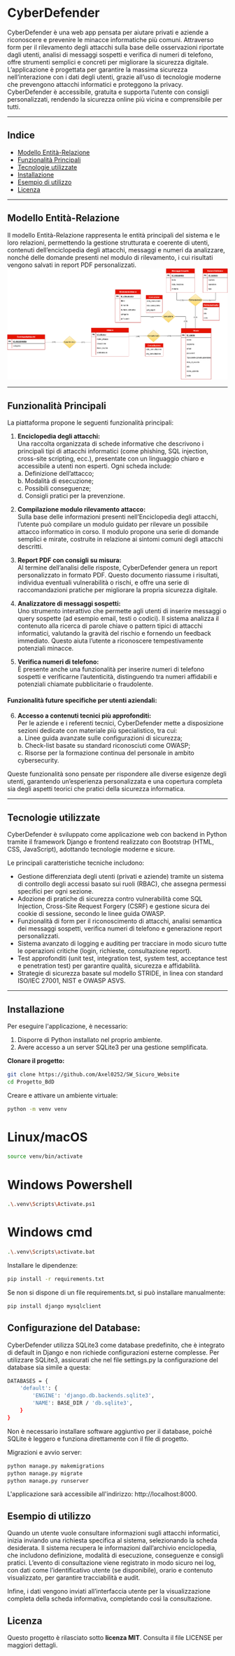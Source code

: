 # CyberDefender

CyberDefender è una web app pensata per aiutare privati e aziende a riconoscere e prevenire le minacce informatiche più comuni. Attraverso form per il rilevamento degli attacchi sulla base delle osservazioni riportate dagli utenti, analisi di messaggi sospetti e verifica di numeri di telefono, offre strumenti semplici e concreti per migliorare la sicurezza digitale. L’applicazione è progettata per garantire la massima sicurezza nell’interazione con i dati degli utenti, grazie all’uso di tecnologie moderne che prevengono attacchi informatici e proteggono la privacy. CyberDefender è accessibile, gratuita e supporta l’utente con consigli personalizzati, rendendo la sicurezza online più vicina e comprensibile per tutti.

---

## Indice

- [Modello Entità-Relazione](#modello-entità-relazione)
- [Funzionalità Principali](#funzionalità-principali)
- [Tecnologie utilizzate](#tecnologie-utilizzate)
- [Installazione](#installazione)
- [Esempio di utilizzo](#esempio-di-utilizzo)
- [Licenza](#licenza)

---


## Modello Entità-Relazione

Il modello Entità-Relazione rappresenta le entità principali del sistema e le loro relazioni, permettendo la gestione strutturata e coerente di utenti, contenuti dell’enciclopedia degli attacchi, messaggi e numeri da analizzare, nonché delle domande presenti nel modulo di rilevamento, i cui risultati vengono salvati in report PDF personalizzati.
![pss_diagramma_er_ottimizzato.drawio5.png](pss_diagramma_er_ottimizzato.drawio5.png)

--- 

## Funzionalità Principali

La piattaforma propone le seguenti funzionalità principali:

1. **Enciclopedia degli attacchi:**  
   Una raccolta organizzata di schede informative che descrivono i principali tipi di attacchi informatici (come phishing, SQL injection, cross-site scripting, ecc.), presentate con un linguaggio chiaro e accessibile a utenti non esperti. Ogni scheda include:  
   a. Definizione dell’attacco;  
   b. Modalità di esecuzione;  
   c. Possibili conseguenze;  
   d. Consigli pratici per la prevenzione.

2. **Compilazione modulo rilevamento attacco:**  
   Sulla base delle informazioni presenti nell’Enciclopedia degli attacchi, l’utente può compilare un modulo guidato per rilevare un possibile attacco informatico in corso. Il modulo propone una serie di domande semplici e mirate, costruite in relazione ai sintomi comuni degli attacchi descritti.

3. **Report PDF con consigli su misura:**  
   Al termine dell’analisi delle risposte, CyberDefender genera un report personalizzato in formato PDF. Questo documento riassume i risultati, individua eventuali vulnerabilità o rischi, e offre una serie di raccomandazioni pratiche per migliorare la propria sicurezza digitale.

4. **Analizzatore di messaggi sospetti:**  
   Uno strumento interattivo che permette agli utenti di inserire messaggi o query sospette (ad esempio email, testi o codici). Il sistema analizza il contenuto alla ricerca di parole chiave o pattern tipici di attacchi informatici, valutando la gravità del rischio e fornendo un feedback immediato. Questo aiuta l’utente a riconoscere tempestivamente potenziali minacce.

5. **Verifica numeri di telefono:**  
   È presente anche una funzionalità per inserire numeri di telefono sospetti e verificarne l’autenticità, distinguendo tra numeri affidabili e potenziali chiamate pubblicitarie o fraudolente.

#### Funzionalità future specifiche per utenti aziendali:

6. **Accesso a contenuti tecnici più approfonditi:**  
   Per le aziende e i referenti tecnici, CyberDefender mette a disposizione sezioni dedicate con materiale più specialistico, tra cui:  
   a. Linee guida avanzate sulle configurazioni di sicurezza;  
   b. Check-list basate su standard riconosciuti come OWASP;  
   c. Risorse per la formazione continua del personale in ambito cybersecurity.

Queste funzionalità sono pensate per rispondere alle diverse esigenze degli utenti, garantendo un’esperienza personalizzata e una copertura completa sia degli aspetti teorici che pratici della sicurezza informatica.

---

## Tecnologie utilizzate

CyberDefender è sviluppato come applicazione web con backend in Python tramite il framework Django e frontend realizzato con Bootstrap (HTML, CSS, JavaScript), adottando tecnologie moderne e sicure.

Le principali caratteristiche tecniche includono:

- Gestione differenziata degli utenti (privati e aziende) tramite un sistema di controllo degli accessi basato sui ruoli (RBAC), che assegna permessi specifici per ogni sezione.
- Adozione di pratiche di sicurezza contro vulnerabilità come SQL Injection, Cross-Site Request Forgery (CSRF) e gestione sicura dei cookie di sessione, secondo le linee guida OWASP.
- Funzionalità di form per il riconoscimento di attacchi, analisi semantica dei messaggi sospetti, verifica numeri di telefono e generazione report personalizzati.
- Sistema avanzato di logging e auditing per tracciare in modo sicuro tutte le operazioni critiche (login, richieste, consultazione report).
- Test approfonditi (unit test, integration test, system test, acceptance test e penetration test) per garantire qualità, sicurezza e affidabilità.
- Strategie di sicurezza basate sul modello STRIDE, in linea con standard ISO/IEC 27001, NIST e OWASP ASVS.

---

## Installazione

Per eseguire l'applicazione, è necessario:

1. Disporre di Python installato nel proprio ambiente.  
2. Avere accesso a un server SQLite3 per una gestione semplificata.

**Clonare il progetto:**

```bash
git clone https://github.com/Axel0252/SW_Sicuro_Website
cd Progetto_BdD
```
Creare e attivare un ambiente virtuale:

```bash
python -m venv venv
```
# Linux/macOS
```bash
source venv/bin/activate
```
# Windows Powershell
```bash
.\.venv\Scripts\Activate.ps1
```
# Windows cmd
```bash
.\.venv\Scripts\activate.bat
```
Installare le dipendenze:
```bash
pip install -r requirements.txt
```
Se non si dispone di un file requirements.txt, si può installare manualmente:
```bash
pip install django mysqlclient
```

## Configurazione del Database:
CyberDefender utilizza SQLite3 come database predefinito, che è integrato di default in Django e non richiede configurazioni esterne complesse.
Per utilizzare SQLite3, assicurati che nel file settings.py la configurazione del database sia simile a questa:
```bash
DATABASES = {
    'default': {
        'ENGINE': 'django.db.backends.sqlite3',
        'NAME': BASE_DIR / 'db.sqlite3',
    }
}
```
Non è necessario installare software aggiuntivo per il database, poiché SQLite è leggero e funziona direttamente con il file di progetto.

Migrazioni e avvio server:
```bash
python manage.py makemigrations
python manage.py migrate
python manage.py runserver
```
L'applicazione sarà accessibile all'indirizzo: http://localhost:8000.

## Esempio di utilizzo
Quando un utente vuole consultare informazioni sugli attacchi informatici, inizia inviando una richiesta specifica al sistema, selezionando la scheda desiderata. Il sistema recupera le informazioni dall’archivio enciclopedia, che includono definizione, modalità di esecuzione, conseguenze e consigli pratici.
L’evento di consultazione viene registrato in modo sicuro nei log, con dati come l’identificativo utente (se disponibile), orario e contenuto visualizzato, per garantire tracciabilità e audit.

Infine, i dati vengono inviati all’interfaccia utente per la visualizzazione completa della scheda informativa, completando così la consultazione.

## Licenza
Questo progetto è rilasciato sotto **licenza MIT**.
Consulta il file LICENSE per maggiori dettagli.

